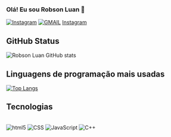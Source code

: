 ### Olá! Eu sou Robson Luan 🙋

[![Instagram](https://img.shields.io/badge/Instagram-E4405F?style=for-the-badge&logo=instagram&logoColor=white)](https://www.instagram.com/robsonluan95/)
[![GMAIL](https://img.shields.io/badge/Gmail-D14836?style=for-the-badge&logo=gmail&logoColor=white)](https://www.instagram.com/robsonluan95/)
[Instagram](https://img.shields.io/badge/WhatsApp-25D366?style=for-the-badge&logo=whatsapp&logoColor=white)
## GitHub Status

![Robson Luan GitHub stats](https://github-readme-stats.vercel.app/api?username=robsonluan95&show_icons=true&theme=tokyonight)

## Linguagens de programação mais usadas
[![Top Langs](https://github-readme-stats.vercel.app/api/top-langs/?username=robsonluan95&layout=compact)](https://github.com/robsonluan95/github-readme-stats)



## Tecnologias
<div style="display:inline_block"><br/>
  <img aling="center" alt="html5" src="https://img.shields.io/badge/HTML5-E34F26?style=for-the-badge&logo=html5&logoColor=white"/>
  <img aling="center" alt="CSS" src="https://img.shields.io/badge/CSS3-1572B6?style=for-the-badge&logo=css3&logoColor=white"/>
  <img aling="center" alt="JavaScript" src="https://img.shields.io/badge/JavaScript-323330?style=for-the-badge&logo=javascript&logoColor=F7DF1E"/>
  <img aling="center" alt="C++" src="https://img.shields.io/badge/C%2B%2B-00599C?style=for-the-badge&logo=c%2B%2B&logoColor=white"/>
</div><br/>
